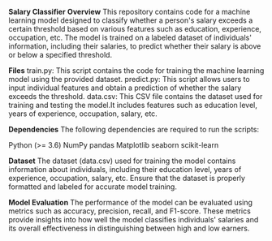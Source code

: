 **Salary Classifier**
**Overview**
This repository contains code for a machine learning model designed to classify whether a person's salary exceeds a certain threshold based on various features such as education, experience, occupation, etc.
The model is trained on a labeled dataset of individuals' information, including their salaries, to predict whether their salary is above or below a specified threshold.

**Files**
train.py: This script contains the code for training the machine learning model using the provided dataset.
predict.py: This script allows users to input individual features and obtain a prediction of whether the salary exceeds the threshold.
data.csv: This CSV file contains the dataset used for training and testing the model.It includes features such as education level, years of experience, occupation, salary, etc.

**Dependencies**
The following dependencies are required to run the scripts:

Python (>= 3.6)
NumPy
pandas
Matplotlib
seaborn
scikit-learn

**Dataset**
The dataset (data.csv) used for training the model contains information about individuals, including their education level, years of experience, occupation, salary, etc.
Ensure that the dataset is properly formatted and labeled for accurate model training.

**Model Evaluation**
The performance of the model can be evaluated using metrics such as accuracy, precision, recall, and F1-score.
These metrics provide insights into how well the model classifies individuals' salaries and its overall effectiveness in distinguishing between high and low earners.
